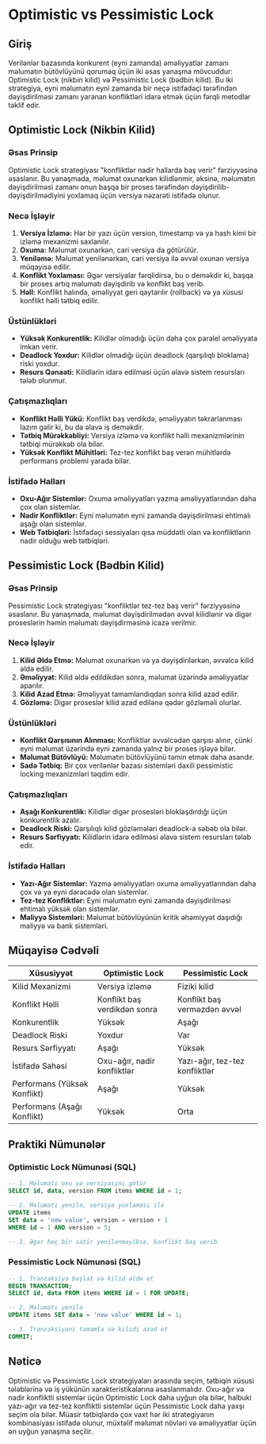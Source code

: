 # Optimistic vs Pessimistic Lock

## Giriş

Verilənlər bazasında konkurent (eyni zamanda) əməliyyatlar zamanı məlumatın bütövlüyünü qorumaq üçün iki əsas yanaşma mövcuddur: Optimistic Lock (nikbin kilid) və Pessimistic Lock (bədbin kilid). Bu iki strategiya, eyni məlumatın eyni zamanda bir neçə istifadəçi tərəfindən dəyişdirilməsi zamanı yaranan konfliktləri idarə etmək üçün fərqli metodlar təklif edir.

## Optimistic Lock (Nikbin Kilid)

### Əsas Prinsip

Optimistic Lock strategiyası "konfliktlər nadir hallarda baş verir" fərziyyəsinə əsaslanır. Bu yanaşmada, məlumat oxunarkən kilidlənmir, əksinə, məlumatın dəyişdirilməsi zamanı onun başqa bir proses tərəfindən dəyişdirilib-dəyişdirilmədiyini yoxlamaq üçün versiya nəzarəti istifadə olunur.

### Necə İşləyir

1. **Versiya İzləmə:** Hər bir yazı üçün version, timestamp və ya hash kimi bir izləmə mexanizmi saxlanılır.
2. **Oxuma:** Məlumat oxunarkən, cari versiya da götürülür.
3. **Yeniləmə:** Məlumat yenilənərkən, cari versiya ilə əvvəl oxunan versiya müqayisə edilir.
4. **Konflikt Yoxlaması:** Əgər versiyalar fərqlidirsə, bu o deməkdir ki, başqa bir proses artıq məlumatı dəyişdirib və konflikt baş verib.
5. **Həll:** Konflikt halında, əməliyyat geri qaytarılır (rollback) və ya xüsusi konflikt həlli tətbiq edilir.

### Üstünlükləri

- **Yüksək Konkurentlik:** Kilidlər olmadığı üçün daha çox paralel əməliyyata imkan verir.
- **Deadlock Yoxdur:** Kilidlər olmadığı üçün deadlock (qarşılıqlı bloklama) riski yoxdur.
- **Resurs Qənaəti:** Kilidlərin idarə edilməsi üçün əlavə sistem resursları tələb olunmur.

### Çatışmazlıqları

- **Konflikt Həlli Yükü:** Konflikt baş verdikdə, əməliyyatın təkrarlanması lazım gəlir ki, bu da əlavə iş deməkdir.
- **Tətbiq Mürəkkəbliyi:** Versiya izləmə və konflikt həlli mexanizmlərinin tətbiqi mürəkkəb ola bilər.
- **Yüksək Konflikt Mühitləri:** Tez-tez konflikt baş verən mühitlərdə performans problemi yarada bilər.

### İstifadə Halları

- **Oxu-Ağır Sistemlər:** Oxuma əməliyyatları yazma əməliyyatlarından daha çox olan sistemlər.
- **Nadir Konfliktlər:** Eyni məlumatın eyni zamanda dəyişdirilməsi ehtimalı aşağı olan sistemlər.
- **Web Tətbiqləri:** İstifadəçi sessiyaları qısa müddətli olan və konfliktlərin nadir olduğu web tətbiqləri.

## Pessimistic Lock (Bədbin Kilid)

### Əsas Prinsip

Pessimistic Lock strategiyası "konfliktlər tez-tez baş verir" fərziyyəsinə əsaslanır. Bu yanaşmada, məlumat dəyişdirilmədən əvvəl kilidlənir və digər proseslərin həmin məlumatı dəyişdirməsinə icazə verilmir.

### Necə İşləyir

1. **Kilid Əldə Etmə:** Məlumat oxunarkən və ya dəyişdirilərkən, əvvəlcə kilid əldə edilir.
2. **Əməliyyat:** Kilid əldə edildikdən sonra, məlumat üzərində əməliyyatlar aparılır.
3. **Kilid Azad Etmə:** Əməliyyat tamamlandıqdan sonra kilid azad edilir.
4. **Gözləmə:** Digər proseslər kilid azad edilənə qədər gözləməli olurlar.

### Üstünlükləri

- **Konflikt Qarşısının Alınması:** Konfliktlər əvvəlcədən qarşısı alınır, çünki eyni məlumat üzərində eyni zamanda yalnız bir proses işləyə bilər.
- **Məlumat Bütövlüyü:** Məlumatın bütövlüyünü təmin etmək daha asandır.
- **Sadə Tətbiq:** Bir çox verilənlər bazası sistemləri daxili pessimistic locking mexanizmləri təqdim edir.

### Çatışmazlıqları

- **Aşağı Konkurentlik:** Kilidlər digər prosesləri bloklaşdırdığı üçün konkurentlik azalır.
- **Deadlock Riski:** Qarşılıqlı kilid gözləmələri deadlock-a səbəb ola bilər.
- **Resurs Sərfiyyatı:** Kilidlərin idarə edilməsi əlavə sistem resursları tələb edir.

### İstifadə Halları

- **Yazı-Ağır Sistemlər:** Yazma əməliyyatları oxuma əməliyyatlarından daha çox və ya eyni dərəcədə olan sistemlər.
- **Tez-tez Konfliktlər:** Eyni məlumatın eyni zamanda dəyişdirilməsi ehtimalı yüksək olan sistemlər.
- **Maliyyə Sistemləri:** Məlumat bütövlüyünün kritik əhəmiyyət daşıdığı maliyyə və bank sistemləri.

## Müqayisə Cədvəli

| Xüsusiyyət | Optimistic Lock | Pessimistic Lock |
|------------|-----------------|------------------|
| Kilid Mexanizmi | Versiya izləmə | Fiziki kilid |
| Konflikt Həlli | Konflikt baş verdikdən sonra | Konflikt baş verməzdən əvvəl |
| Konkurentlik | Yüksək | Aşağı |
| Deadlock Riski | Yoxdur | Var |
| Resurs Sərfiyyatı | Aşağı | Yüksək |
| İstifadə Sahəsi | Oxu-ağır, nadir konfliktlər | Yazı-ağır, tez-tez konfliktlər |
| Performans (Yüksək Konflikt) | Aşağı | Yüksək |
| Performans (Aşağı Konflikt) | Yüksək | Orta |

## Praktiki Nümunələr

### Optimistic Lock Nümunəsi (SQL)

```sql
-- 1. Məlumatı oxu və versiyasını götür
SELECT id, data, version FROM items WHERE id = 1;

-- 2. Məlumatı yenilə, versiya yoxlaması ilə
UPDATE items 
SET data = 'new value', version = version + 1 
WHERE id = 1 AND version = 5;

-- 3. Əgər heç bir sətir yenilənməyibsə, konflikt baş verib
```

### Pessimistic Lock Nümunəsi (SQL)

```sql
-- 1. Tranzaksiya başlat və kilid əldə et
BEGIN TRANSACTION;
SELECT id, data FROM items WHERE id = 1 FOR UPDATE;

-- 2. Məlumatı yenilə
UPDATE items SET data = 'new value' WHERE id = 1;

-- 3. Tranzaksiyanı tamamla və kilidi azad et
COMMIT;
```

## Nəticə

Optimistic və Pessimistic Lock strategiyaları arasında seçim, tətbiqin xüsusi tələblərinə və iş yükünün xarakteristikalarına əsaslanmalıdır. Oxu-ağır və nadir konfliktli sistemlər üçün Optimistic Lock daha uyğun ola bilər, halbuki yazı-ağır və tez-tez konfliktli sistemlər üçün Pessimistic Lock daha yaxşı seçim ola bilər. Müasir tətbiqlərdə çox vaxt hər iki strategiyanın kombinasiyası istifadə olunur, müxtəlif məlumat növləri və əməliyyatlar üçün ən uyğun yanaşma seçilir.